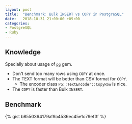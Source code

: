 ```yaml
---
layout: post
title:  "Benchmark: Bulk INSERT vs COPY in PostgreSQL"
date:   2018-10-31 21:00:00 +09:00
categories:
- PostgreSQL
- Ruby
---
```



Knowledge
----

Specially about usage of [`pg`](https://bitbucket.org/ged/ruby-pg/wiki/Home) gem.

- Don't send too many rows using `COPY` at once.
- The TEXT format will be better than CSV format for `COPY`.
    - The encoder class `PG::TextEncoder::CopyRow` is nice.
- The `COPY` is faster than Bulk `INSERT`.


Benchmark
----

{% gist b8550364179af9a4536ec45e1c79ef3f %}
